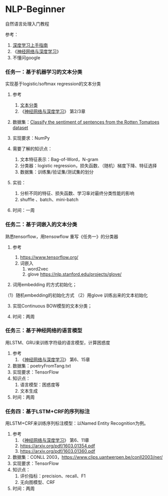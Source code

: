 # NLP-Beginner
自然语言处理入门教程



参考：

1. [深度学习上手指南](https://github.com/nndl/nndl.github.io/blob/master/md/DeepGuide.md)
2. 《[神经网络与深度学习](https://nndl.github.io/)》 
3. 不懂问google



### 任务一：基于机器学习的文本分类

实现基于logistic/softmax regression的文本分类

1. 参考
   1. [文本分类](文本分类.md)
   2. 《[神经网络与深度学习](https://nndl.github.io/)》 第2/3章
2. 数据集：[Classify the sentiment of sentences from the Rotten Tomatoes dataset](https://www.kaggle.com/c/sentiment-analysis-on-movie-reviews)
3. 实现要求：NumPy
4. 需要了解的知识点：

   1. 文本特征表示：Bag-of-Word，N-gram
   2. 分类器：logistic regression，损失函数、（随机）梯度下降、特征选择
   3. 数据集：训练集/验证集/测试集的划分
5. 实验：
   1. 分析不同的特征、损失函数、学习率对最终分类性能的影响
   2. shuffle 、batch、mini-batch 
6. 时间：一周

### 任务二：基于词嵌入的文本分类

熟悉tensorflow，用tensowflow 重写《任务一》的分类器

1. 参考

   1. https://www.tensorflow.org/
   2. 词嵌入
      1. word2vec
      2. glove https://nlp.stanford.edu/projects/glove/

2. 词用embedding 的方式初始化；

  （1）随机embedding的初始化方式
  （2）用glove 训练出来的文本初始化

3. 实现Continuous BOW模型的文本分类；

4. 时间：两周

### 任务三：基于神经网络的语言模型

用LSTM、GRU来训练字符级的语言模型，计算困惑度

1. 参考
   1. 《[神经网络与深度学习](https://nndl.github.io/)》 第6、15章
2. 数据集：poetryFromTang.txt
3. 实现要求：TensorFlow
4. 知识点：
   1. 语言模型：困惑度等
   2. 文本生成
5. 时间：两周


### 任务四：基于LSTM+CRF的序列标注

用LSTM+CRF来训练序列标注模型：以Named Entity Recognition为例。

1. 参考
   1. 《[神经网络与深度学习](https://nndl.github.io/)》 第6、11章
   2. https://arxiv.org/pdf/1603.01354.pdf
   3. https://arxiv.org/pdf/1603.01360.pdf
2. 数据集：CONLL 2003，https://www.clips.uantwerpen.be/conll2003/ner/
3. 实现要求：TensorFlow
4. 知识点：
   1. 评价指标：precision、recall、F1
   2. 无向图模型、CRF
5. 时间：两周
